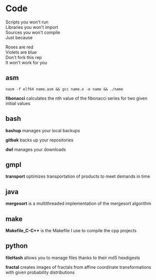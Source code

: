 # Code
Scripts you won't run  
Libraries you won't import  
Sources you won't compile  
Just because  

Roses are red  
Violets are blue  
Don't fork this rep  
It won't work for you  

## asm  
` nasm -f elf64 name.asm && gcc name.o -o name && ./name `

**fibonacci** calculates the nth value of the fibonacci series for two given initial values

## bash  
**bashup** manages your local backups

**gitbak** backs up your repositories

**dwl** manages your downloads

## gmpl  
**transport** optimizes transportation of products to meet demands in time

## java  
**mergesort** is a multithreaded implementation of the mergesort algorithm

## make  
**Makefile_C-C++** is the Makefile I use to compile the cpp projects 

## python  
**fileHash** allows you to manage files thanks to their md5 hexdigests

**fractal** creates images of fractals from affine coordinate transformations with given probability distributions
